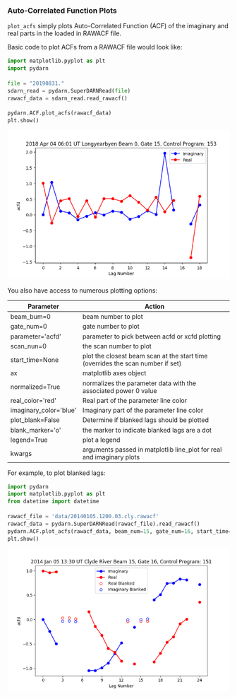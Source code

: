 ### Auto-Correlated Function  Plots

`plot_acfs` simply plots Auto-Correlated Function (ACF) of the imaginary and real parts in the loaded in RAWACF file. 

Basic code to plot ACFs from a RAWACF file would look like:
```python
import matplotlib.pyplot as plt
import pydarn

file = "20190831."
sdarn_read = pydarn.SuperDARNRead(file)
rawacf_data = sdarn_read.read_rawacf()
 
pydarn.ACF.plot_acfs(rawacf_data)
plt.show()
```  

![](../imgs/acf_plot1.png)

You also have access to numerous plotting options:


| Parameter              | Action                                                                          |
| ---------------------- | ------------------------------------------------------------------------------- |
| beam_bum=0             | beam number to plot                                                             |
| gate_num=0             | gate number to plot                                                             |
| parameter='acfd'       | parameter to pick between acfd or xcfd plotting                                 |
| scan_nun=0             | the scan number to plot                                                         |
| start_time=None        | plot the closest beam scan at the start time (overrides the scan number if set) |
| ax                     | matplotlib axes object                                                          |
| normalized=True        | normalizes the parameter data with the associated power 0 value                 |
| real_color='red'       | Real part of the parameter line color                                           |
| imaginary_color='blue' | Imaginary part of the parameter line color                                      |
| plot_blank=False       | Determine if blanked lags should be plotted                                     |
| blank_marker='o'       | the marker to indicate blanked lags are a dot                                   |
| legend=True            | plot a legend                                                                   |
| kwargs                 | arguments passed in matplotlib line_plot for real and imaginary plots           |



For example, to plot blanked lags:

```python
import pydarn
import matplotlib.pyplot as plt 
from datetime import datetime

rawacf_file = 'data/20140105.1200.03.cly.rawacf'
rawacf_data = pydarn.SuperDARNRead(rawacf_file).read_rawacf()
pydarn.ACF.plot_acfs(rawacf_data, beam_num=15, gate_num=16, start_time=datetime(2014, 1, 5, 13, 30))
plt.show()
```    

![](../imgs/plot_acf_2.png)
